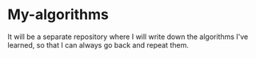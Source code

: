 # My-algorithms
It will be a separate repository where I will write down the algorithms I've learned, so that I can always go back and repeat them.
